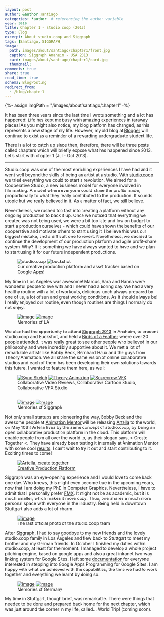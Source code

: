 ```yaml
---
layout: post
author: &author santiago
categories: *author  # referencing the author variable
year: 2016
title: Chapter 1 - studio.coop (2013)
type: Blog
excerpt: About studio.coop and Siggraph
tags: [Santiago, SIGGRAPH]
image:
  path: images/about/santiago/chapter1/front.jpg
  caption: Siggraph Anaheim - USA 2013
  card: images/about/santiago/chapter1/card.jpg
  thumbnail:
comments: true
share: true
read_time: true
schema: BlogPosting
redirect_from:
  - /blog/chapter1
---
```

{%- assign imgPath = "/images/about/santiago/chapter1" -%}

It has been three years since the last time I wrote something and a lot has happened! Life has kept me busy with amazing experiences in faraway places! As you might also notice, my blog platform has changed, as this represents a new stage of my life. However, my old blog at  [Blogger](http://santiagomontesdeoca.blogspot.sg/) will continue to exist as a reminder of a rewarding undergraduate student life.

There is a lot to catch up since then, therefore, there will be three posts called chapters which will briefly expose what has happened since 2013. Let’s start with chapter 1 (Jul - Oct 2013).

---

Studio.coop was one of the most enriching experiences I have had and it went well beyond the skills of being an artist at a studio. With  [studio.coop](https://sites.google.com/a/studio.coop/v1/) we tried everything we could to start a revolution. We aimed for a Cooperative Studio, a new business model for everyone involved in filmmaking. A model where everyone could share the profits made, proportionally to what they really contributed to the production. It sounds utopic but we really believed in it. As a matter of fact, we still believe.

Nevertheless, we rushed too fast into creating a platform without any ongoing production to back it up. Once we noticed that everything we created was not being used, we were a bit too late and low on budget to start a production ourselves - which could have shown the benefits of our cooperative and motivate others to start using it. I believe this was our biggest mistake, and a difficult one to revert. Nonetheless, we decided to continue the development of our production platform and agile profit-share system. Why? It is something we have always wanted to have and we plan to start using it for our future independent productions.

<figure class="pull-center half">
<img src="{{imgPath}}/studiocoop.png" alt="studio.coop">
<img src="{{imgPath}}/buckshot.png" alt="buckshot">
<figcaption>Our creative production platform and asset tracker based on Google Apps!</figcaption>
</figure>

My time in Los Angeles was awesome! Marcus, Sara and Hanna were wonderful people to live with and I never had a boring day. We had a very healthy routine with a lot of workouts, delicious lunch always prepared by one of us, a lot of sun and great working conditions. As it should always be! I really enjoyed our routine, even though routines are things I normally do not enjoy.

<!-- PHOTOS OF lA -->
<figure class="pull-center half">
	<a href="{{imgPath}}/la1.jpg"><img src="{{imgPath}}/la1_low.jpg" alt="image"></a>
  <a href="{{imgPath}}/la2.jpg"><img src="{{imgPath}}/la2_low.jpg" alt="image"></a>
	<figcaption>Memories of LA</figcaption>
</figure>

We also had the opportunity to attend  [Siggraph 2013](http://s2013.siggraph.org/) in Anaheim, to present studio.coop and Buckshot, and held a [Birds of a Feather](http://s2013.siggraph.org/attendees/birds-feather/events/madding-crowd) where over 20 people attended. It was really great to see other people who believed in our philosophy and were incredibly supportive about it. We met a lot of remarkable artists like Bobby Beck, Bernhard Haux and the guys from Theory Animation. We all share the same vision of online collaborative studios and each of them has been developing their own solutions towards this future. I wanted to feature them here, as well:

<!-- LOGOS OF STARTUPS -->
<figure class="pull-center third" >
	<a href="http://syncsketch.com/" target="_blank"><img src="{{imgPath}}/syncsketch.png" alt="Sync Sketch" style="margin-bottom: -5px"></a>
	<a href="https://theoryanimation.com/" target="_blank"><img src="{{imgPath}}/theoryanimation.png" alt="Theory Animation" style="margin-bottom: -5px"></a>
	<a href="https://www.scarecrowvfx.com/" target="_blank"><img src="{{imgPath}}/scarecrow.png" alt="Scarecrow VFX" style="margin-bottom: -5px"></a>
	<figcaption style="margin-bottom: 30px">Collaborative Video Reviews, Collaborative Cartoon Studio, Collaborative VFX Studio</figcaption>
</figure>

<!-- PHOTOS OF SIGGRAPH -->
<figure class="pull-center half">
	<a href="{{imgPath}}/siggraph1.jpg"><img src="{{imgPath}}/siggraph1_low.jpg" alt="image"></a>
  <a href="{{imgPath}}/siggraph2.jpg"><img src="{{imgPath}}/siggraph2_low.jpg" alt="image"></a>
	<figcaption>Memories of Siggraph</figcaption>
</figure>

Not only small startups are pioneering the way, Bobby Beck and the awesome people at [Animation Mentor](http://www.animationmentor.com/) will be releasing [Artella](http://www.artella.com/) to the world, on May 10th! Artella lives by the same concept of studio.coop, by being an open collaborative production platform in the cloud. This platform will enable people from all over the world to, as their slogan says, > Create Together <. They have already been testing it internally at Animation Mentor with some cool [results](https://vimeo.com/154871664). I can’t wait to try it out and start contributing to it. Exciting times to come!

<!-- LOGOS OF ARTELLA -->
<figure class="align-center half">
  <a href="http://www.artella.com/">
  <img src="{{imgPath}}/artella.png" alt="Artella, create together"></a>
  <figcaption><a href="http://www.artella.com/">Creative Production Platform</a></figcaption>
</figure>

Siggraph was an eye-opening experience and I would love to come back one day. Who knows, this might even become true in the upcoming years, now that I am doing my PhD in Computer Graphics. Nevertheless, I have to admit that I personally prefer  [FMX](http://www.fmx.de/). It might not be as academic, but it is much smaller, which makes it more cozy. Thus, one shares a much more personal space with everyone in the industry. Being held in downtown Stuttgart also adds a lot of charm.

<!-- lAST PICTURE OF lA -->
<figure class="align-center">
	<a href="{{imgPath}}/studiocoop1.jpg"><img src="{{imgPath}}/studiocoop1_low.jpg" alt="image"></a>
	<figcaption>The last official photo of the studio.coop team</figcaption>
</figure>

After Siggraph, I had to say goodbye to my new friends and the lovely studio.coop family in Los Angeles and flew back to Stuttgart to meet my brother and my German friends. In October I finished my duties within studio.coop, at least for the moment. I managed to develop a whole project pitching engine, based on google apps and also a great intranet two-way linking system for Google Sites. I left some  [documentation](https://docs.google.com/document/d/1MNs-D-X9VH3u5YI6761dgJZ97MV4PDvyhQUM5a7Z-qo/) for everyone interested in stepping into Google Apps Programming for Google Sites. I am happy with what we achieved with the capabilities, the time we had to work together and everything we learnt by doing so.

<!-- PHOTOS OF STUTTGART -->
<figure class="pull-center half">
	<a href="{{imgPath}}/stuttgart2.jpg"><img src="{{imgPath}}/stuttgart2_low.jpg" alt="image"></a>
  <a href="{{imgPath}}/stuttgart1.jpg"><img src="{{imgPath}}/stuttgart1_low.jpg" alt="image"></a>
	<figcaption>Memories of Germany</figcaption>
</figure>

My time in Stuttgart, though brief, was remarkable. There were things that needed to be done and prepared back home for the next chapter, which was just around the corner in my life, called… World Trip! (coming soon).
